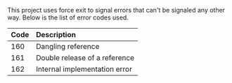 This project uses force exit to signal errors that can't be signaled any other way.
Below is the list of error codes used.

| Code | Description                   |
|------|:------------------------------|
| 160  | Dangling reference            |
| 161  | Double release of a reference |
| 162  | Internal implementation error |